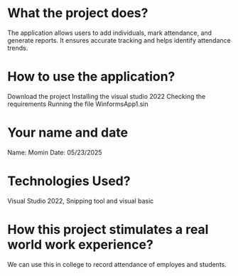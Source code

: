 
# What the project does?

The application allows users to add individuals, mark attendance, and generate reports. It ensures accurate tracking and helps identify attendance trends.

# How to use the application?


Download the project
Installing the visual studio 2022
Checking the requirements 
Running the file WinformsApp1.sin

# Your name and date

Name: Momin
Date: 05/23/2025

# Technologies Used?

Visual Studio 2022, Snipping tool and visual basic

# How this project stimulates a real world work experience?

We can use this in college to record attendance of employes and students.
